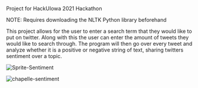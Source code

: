 Project for HackUIowa 2021 Hackathon

NOTE: Requires downloading the NLTK Python library beforehand

This project allows for the user to enter a search term that they would like to put on twitter.
Along with this the user can enter the amount of tweets they would like to search through.
The program will then go over every tweet and analyze whether it is a positive or negative string of text, sharing twitters sentiment over a topic.

![Sprite-Sentiment](https://user-images.githubusercontent.com/82721762/138614191-041665a1-7825-42c2-8f10-9199221d1efd.PNG)

![chapelle-sentiment](https://user-images.githubusercontent.com/82721762/138614187-2598c3a3-afb3-4580-9eff-b30fdac26849.PNG)
